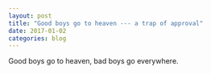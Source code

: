 ```yaml
---
layout: post
title: "Good boys go to heaven --- a trap of approval"
date: 2017-01-02
categories: blog
---
```


Good boys go to heaven, bad boys go everywhere.
